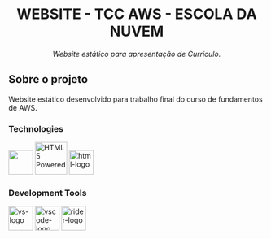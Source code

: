 <h1 align="center">WEBSITE - TCC AWS - ESCOLA DA NUVEM </h1>
<p align="center"><i> Website estático para apresentação de Curriculo. </i></p>


##  Sobre o projeto

Website estático desenvolvido para trabalho final do curso de fundamentos de AWS.

### Technologies
<p display="inline-block">
  <img width="48" src="/">
<img src="https://www.w3.org/html/logo/badge/html5-badge-h-solo.png" width="63" height="64" alt="HTML5 Powered" title="HTML5 Powered")"/>
  <img width="48" src="https://upload.wikimedia.org/wikipedia/commons/d/d0/Blazor.png" alt="html-logo"/>
</p>
                                                                                                  
### Development Tools

<p display="inline-block">
  <img width="48" src="https://static.wikia.nocookie.net/logopedia/images/e/ec/Microsoft_Visual_Studio_2022.svg" alt="vs-logo"/>
  <img width="48" src="https://upload.wikimedia.org/wikipedia/commons/thumb/9/9a/Visual_Studio_Code_1.35_icon.svg/2048px-Visual_Studio_Code_1.35_icon.svg.png" alt="vscode-logo"/>
  <img width="48" src="https://resources.jetbrains.com/storage/products/rider/img/meta/rider_logo_300x300.png" alt="rider-logo"/>
</p>
